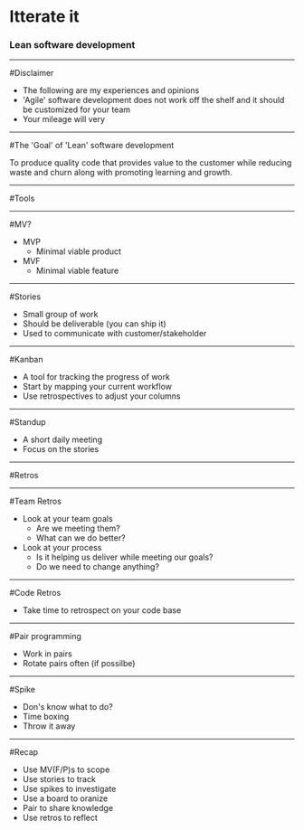 # Itterate it
### Lean software development

-------------
#Disclaimer

* The following are my experiences and opinions
* 'Agile' software development does not work off the shelf and it should be customized for your team
* Your mileage will very

------------
#The 'Goal' of 'Lean' software development

To produce quality code that provides value to the customer while reducing waste and churn along with promoting learning and growth.

------------
#Tools

------------
#MV?

* MVP
  * Minimal viable product
* MVF
  * Minimal viable feature

------------
#Stories

* Small group of work
* Should be deliverable (you can ship it)
* Used to communicate with customer/stakeholder 

------------
#Kanban

* A tool for tracking the progress of work
* Start by mapping your current workflow
* Use retrospectives to adjust your columns

------------
#Standup

* A short daily meeting 
* Focus on the stories

------------
#Retros

------------
#Team Retros

* Look at your team goals
  * Are we meeting them?
  * What can we do better?
* Look at your process
  * Is it helping us deliver while meeting our goals?
  * Do we need to change anything?

------------
#Code Retros

* Take time to retrospect on your code base

------------
#Pair programming

* Work in pairs
* Rotate pairs often (if possilbe)

------------
#Spike

* Don's know what to do?
* Time boxing
* Throw it away

------------
#Recap

* Use MV(F/P)s to scope
* Use stories to track
* Use spikes to investigate
* Use a board to oranize
* Pair to share knowledge 
* Use retros to reflect
